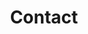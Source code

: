 ---
title: "Contact"
description: "The Contact page Description"
layout: contact
keywords: "contact, keywords"
---